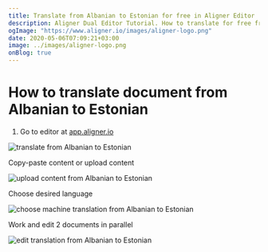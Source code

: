 ```yaml
---
title: Translate from Albanian to Estonian for free in Aligner Editor
description: Aligner Dual Editor Tutorial. How to translate for free from Albanian to Estonian. Aligner is multilingual document management platform. 
ogImage: "https://www.aligner.io/images/aligner-logo.png"
date: 2020-05-06T07:09:21+03:00
image: ../images/aligner-logo.png
onBlog: true
---
```


# How to translate document from Albanian to Estonian

1. Go to editor at [app.aligner.io](https://app.aligner.io "Aligner App web page")

![translate from Albanian to Estonian](../aligner-blank-editor.png "translate from Albanian to Estonian")

Copy-paste content or upload content

![upload content from Albanian to Estonian](../aligner-uploaded-document.png "upload content from Albanian to Estonian")

Choose desired language

![choose machine translation from Albanian to Estonian](../aligner-language-dropdown.png "choose machine translation from Albanian to Estonian")

Work and edit 2 documents in parallel

![edit translation from Albanian to Estonian](../aligner-double-sitded-editor.png "edit translation from Albanian to Estonian")

